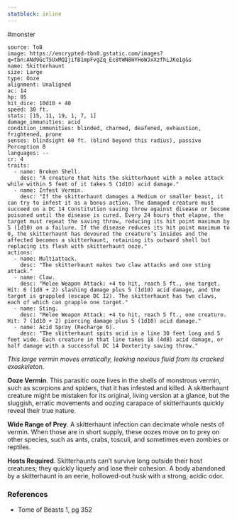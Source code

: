 ```yaml
---
statblock: inline
---
```

 #monster 

```statblock
source: ToB
image: https://encrypted-tbn0.gstatic.com/images?q=tbn:ANd9GcT5UxMQIjifB1mpFvgZq_Ec8tWN8HYHoWJxXzfhLJKe1g&s
name: Skitterhaunt
size: Large
type: Ooze
alignment: Unaligned
ac: 14
hp: 95
hit_dice: 10d10 + 40
speed: 30 ft.
stats: [15, 11, 19, 1, 7, 1]
damage_immunities: acid
condition_immunities: blinded, charmed, deafened, exhaustion, frightened, prone
senses: blindsight 60 ft. (blind beyond this radius), passive Perception 8
languages: --
cr: 4
traits:
  - name: Broken Shell.
    desc: "A creature that hits the skitterhaunt with a melee attack while within 5 feet of it takes 5 (1d10) acid damage."
  - name: Infest Vermin.
    desc: "If the skitterhaunt damages a Medium or smaller beast, it can try to infest it as a bonus action. The damaged creature must succeed on a DC 14 Constitution saving throw against disease or become poisoned until the disease is cured. Every 24 hours that elapse, the target must repeat the saving throw, reducing its hit point maximum by 5 (1d10) on a failure. If the disease reduces its hit point maximum to 0, the skitterhaunt has devoured the creature’s insides and the affected becomes a skitterhaunt, retaining its outward shell but replacing its flesh with skitterhaunt ooze."
actions:
  - name: Multiattack.
    desc: "The skitterhaunt makes two claw attacks and one sting attack."
  - name: Claw.
    desc: "Melee Weapon Attack: +4 to hit, reach 5 ft., one target. Hit: 6 (1d8 + 2) slashing damage plus 5 (1d10) acid damage, and the target is grappled (escape DC 12). The skitterhaunt has two claws, each of which can grapple one target."
  - name: Sting.
    desc: "Melee Weapon Attack: +4 to hit, reach 5 ft., one creature. Hit: 7 (1d10 + 2) piercing damage plus 5 (1d10) acid damage."
  - name: Acid Spray (Recharge 6).
    desc: "The skitterhaunt spits acid in a line 30 feet long and 5 feet wide. Each creature in that line takes 18 (4d8) acid damage, or half damage with a successful DC 14 Dexterity saving throw."
```

_This large vermin moves erratically, leaking noxious fluid from its cracked exoskeleton._

**Ooze Vermin**. This parasitic ooze lives in the shells of monstrous vermin, such as scorpions and spiders, that it has infested and killed. A skitterhaunt creature might be mistaken for its original, living version at a glance, but the sluggish, erratic movements and oozing carapace of skitterhaunts quickly reveal their true nature.

**Wide Range of Prey**. A skitterhaunt infection can decimate whole nests of vermin. When those are in short supply, these oozes move on to prey on other species, such as ants, crabs, tosculi, and sometimes even zombies or reptiles.

**Hosts Required**. Skitterhaunts can’t survive long outside their host creatures; they quickly liquefy and lose their cohesion. A body abandoned by a skitterhaunt is an eerie, hollowed-out husk with a strong, acidic odor.

### References

* Tome of Beasts 1, pg 352
